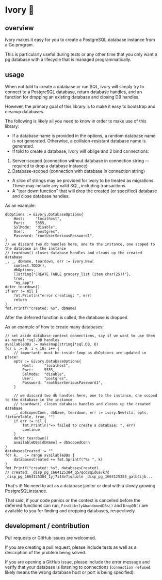 # Ivory 🐘

## overview

Ivory makes it easy for you to create a PostgreSQL database instance from a Go program.

This is particularly useful during tests or any other time that you only want a pg database with a lifecycle that is managed programmatically.

## usage

When not told to create a database or run SQL, ivory will simply try to connect to a PostgreSQL database, return database handles, and an function for dropping an existing database and closing DB handles.

However, the primary goal of this library is to make it easy to bootstrap and cleanup databases.

The following is likely all you need to know in order to make use of this library:

- If a database name is provided in the options, a random database name is not generated.
Otherwise, a collision-resistant database name is generated.
- If told to create a database, Ivory will oblige and 2 bind connections:
1. Server-scoped (connection without database in connection string -- required to drop a database instance)
2. Database-scoped (connection with database in connection string)

- A slice of strings may be provided for Ivory to be treated as migrations.  These may include any valid SQL, including transactions.
- A "tear down function" that will drop the created (or specified) database and close database handles.

As an example:

	dbOptions := &ivory.DatabaseOptions{
		Host:     "localhost",
		Port:     5555,
		SslMode:  "disable",
		User:     "postgres",
		Password: "rootUserSeriousPassword1",
	}
	// we discard two db handles here, one to the instance, one scoped to the database in the instance
	// teardown() closes database handles and cleans up the created database
	_, _, dbName, teardown, err := ivory.New(
		context.TODO(),
		dbOptions,
		[]string{"CREATE TABLE grocery_list (item char(25))"},
		true,
		"my_app")
	defer teardown()
	if err != nil {
		fmt.Println("error creating: ", err)
		return
	}
	fmt.Printf("created: %s", dbName)

After the deferred function is called, the database is dropped.  

As an example of how to create many databases:

    // set aside database-context connections, say if we want to use them as normal *sql.DB handles 
	availableDBs := make(map[string]*sql.DB, 0)
	for i := 0; i < 10; i++ {
		// important: must be inside loop as dbOptions are updated in place!
		opts := &ivory.DatabaseOptions{
			Host:     "localhost",
			Port:     5555,
			SslMode:  "disable",
			User:     "postgres",
			Password: "rootUserSeriousPassword1",
		}

		// we discard two db handles here, one to the instance, one scoped to the database in the instance
		// teardown() closes database handles and cleans up the created database
		_, dbScopedConn, dbName, teardown, err := ivory.New(ctx, opts, fixtureTable, true, "")
		if err != nil {
			fmt.Println("=> failed to create a database: ", err)
			continue
		}
		defer teardown()
		availableDBs[dbName] = dbScopedConn
	}
	databasesCreated := ""
	for k, _ := range availableDBs {
		databasesCreated += fmt.Sprintf("%s ", k)
	}
	fmt.Printf("created: %s", databasesCreated)
    // created: _disp_pg_1664125384_q57qcq8qid6a7k7d _disp_pg_1664125384_1yj7i14v7iqauzln _disp_pg_1664125385_galb4ijb... 


That's it!  No need to act as a database janitor or deal with a slowly growing PostgreSQLinstance.

That said, if your code panics or the context is cancelled before the deferred functions can run, 
`FindLikelyAbandonedDBs()` and `DropDB()` are available to you for finding and dropping databases, respectively.




## development / contribution

Pull requests or GitHub issues are welcomed.

If you are creating a pull request, please include tests as well as a description of the problem being solved.

If you are opening a GitHub issue, please include the error message and verify that your database is listening to connections (`connection refused` likely means the wrong database host or port is being specified).
